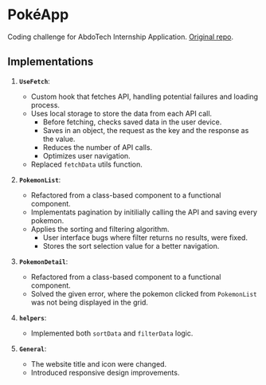 # PokéApp

Coding challenge for AbdoTech Internship Application.  [Original repo](https://github.com/rabregor/Pokemon_Coding_Challenge).

## Implementations

1. **`UseFetch`**:
    - Custom hook that fetches API, handling potential  failures and loading process.
    - Uses local storage to store the data from each API call.
        - Before fetching, checks saved data in the user device.
        - Saves in an object, the request as the key and the response as the value. 
        - Reduces the number of API calls.
        - Optimizes user navigation.
    - Replaced `fetchData` utils function.

2. **`PokemonList`**:
    - Refactored from a class-based component to a functional component.
    - Implementats pagination by initilially calling the API and saving every pokemon.
    - Applies the sorting and filtering algorithm.
        - User interface bugs where filter returns no results, were fixed.
        - Stores the sort selection value for a better navigation.

3. **`PokemonDetail`**:
    - Refactored from a class-based component to a functional component.
    - Solved the given error, where the pokemon clicked from `PokemonList` was not being displayed in the grid.

4. **`helpers`**:
    - Implemented both `sortData` and `filterData` logic.

5. **`General`**:
    - The website title and icon were changed.
    - Introduced responsive design improvements.
